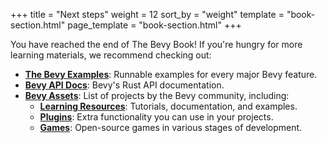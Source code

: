 +++
title = "Next steps"
weight = 12
sort_by = "weight"
template = "book-section.html"
page_template = "book-section.html"
+++

You have reached the end of The Bevy Book! If you're hungry for more learning materials, we recommend checking out:

* **[The Bevy Examples](https://github.com/bevyengine/bevy/tree/latest/examples#examples)**: Runnable examples for every major Bevy feature.
* **[Bevy API Docs](https://docs.rs/bevy)**: Bevy's Rust API documentation.
* **[Bevy Assets](https://bevyengine.org/assets/)**: List of projects by the Bevy community, including:
  * **[Learning Resources](https://bevyengine.org/assets/#learning)**: Tutorials, documentation, and examples.
  * **[Plugins](https://bevyengine.org/assets/#assets)**: Extra functionality you can use in your projects.
  * **[Games](https://bevyengine.org/assets/#apps)**: Open-source games in various stages of development.
